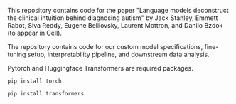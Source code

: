This repository contains code for the paper "Language models deconstruct the clinical intuition behind diagnosing autism" by Jack Stanley, Emmett Rabot, Siva Reddy, Eugene Belilovsky, Laurent Mottron, and Danilo Bzdok (to appear in Cell).

The repository contains code for our custom model specifications, fine-tuning setup, interpretability pipeline, and downstream data analysis.

Pytorch and Huggingface Transformers are required packages.

`pip install torch`

`pip install transformers`
